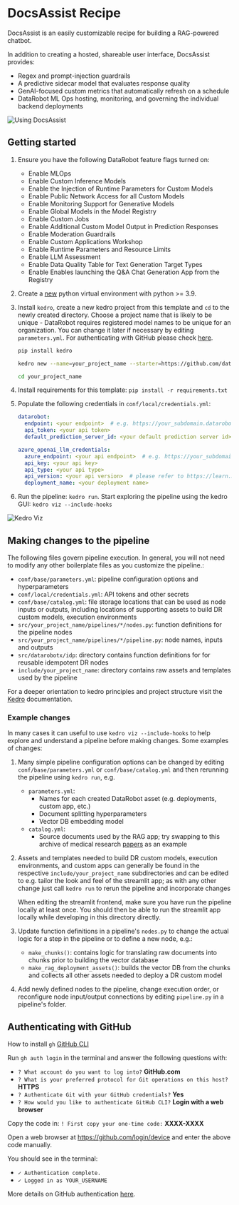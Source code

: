 # DocsAssist Recipe
DocsAssist is an easily customizable recipe for building a RAG-powered chatbot. 

In addition to creating a hosted, shareable user interface, DocsAssist provides:
* Regex and prompt-injection guardrails
* A predictive sidecar model that evaluates response quality
* GenAI-focused custom metrics that automatically refresh on a schedule
* DataRobot ML Ops hosting, monitoring, and governing the individual backend deployments


![Using DocsAssist](https://s3.amazonaws.com/datarobot_public/drx/drx_gifs/docs_assist_ui.gif)


## Getting started
1. Ensure you have the following DataRobot feature flags turned on:
   - Enable MLOps
   - Enable Custom Inference Models
   - Enable the Injection of Runtime Parameters for Custom Models
   - Enable Public Network Access for all Custom Models
   - Enable Monitoring Support for Generative Models
   - Enable Global Models in the Model Registry
   - Enable Custom Jobs
   - Enable Additional Custom Model Output in Prediction Responses
   - Enable Moderation Guardrails
   - Enable Custom Applications Workshop
   - Enable Runtime Parameters and Resource Limits
   - Enable LLM Assessment
   - Enable Data Quality Table for Text Generation Target Types
   - Enable Enables launching the Q&A Chat Generation App from the Registry

2. Create a [new][virtualenv-docs] python virtual environment with python >= 3.9.

3. Install `kedro`, create a new kedro project from this template and `cd` to the newly created directory.
   Choose a project name that is likely to be unique - DataRobot requires registered model names to be unique
   for an organization. You can change it later if necessary by editing `parameters.yml`. For authenticating with GitHub please check [here](#gh-auth).
   ```bash
   pip install kedro
   ```
   ```bash
   kedro new --name=your_project_name --starter=https://github.com/datarobot/recipe-docsassist.git --checkout main
   ```
   ```bash
   cd your_project_name
   ```
      
4. Install requirements for this template: `pip install -r requirements.txt`

5. Populate the following credentials in `conf/local/credentials.yml`:
   ```yaml
   datarobot:
     endpoint: <your endpoint>  # e.g. https://your_subdomain.datarobot.com/api/v2
     api_token: <your api token>
     default_prediction_server_id: <your default prediction server id>  # get the id (not the URL) from the details tab on https://app.datarobot.com/console/prediction-environments

   azure_openai_llm_credentials:
     azure_endpoint: <your api endpoint>  # e.g. https://your_subdomain.openai.azure.com/
     api_key: <your api key>
     api_type: <your api type>
     api_version: <your api version>  # please refer to https://learn.microsoft.com/en-US/azure/ai-services/openai/reference 
     deployment_name: <your deployment name>
   ```

6. Run the pipeline: `kedro run`. Start exploring the pipeline using the kedro GUI: `kedro viz --include-hooks`


![Kedro Viz](https://s3.amazonaws.com/datarobot_public/drx/drx_gifs/kedro-viz.gif)


[virtualenv-docs]: https://docs.python.org/3/library/venv.html#creating-virtual-environments

## Making changes to the pipeline
The following files govern pipeline execution. In general, you will not need to modify
any other boilerplate files as you customize the pipeline.:

- `conf/base/parameters.yml`: pipeline configuration options and hyperparameters
- `conf/local/credentials.yml`: API tokens and other secrets
- `conf/base/catalog.yml`: file storage locations that can be used as node inputs or outputs,
  including locations of supporting assets to build DR custom models, execution environments
- `src/your_project_name/pipelines/*/nodes.py`: function definitions for the pipeline nodes
- `src/your_project_name/pipelines/*/pipeline.py`: node names, inputs and outputs
- `src/datarobotx/idp`: directory contains function definitions for for reusable idempotent DR nodes
- `include/your_project_name`: directory contains raw assets and templates used by the pipeline

For a deeper orientation to kedro principles and project structure visit the [Kedro][kedro-docs]
documentation.

[kedro-docs]: https://docs.kedro.org/en/stable/

### Example changes
In many cases it can useful to use `kedro viz --include-hooks` to help explore and understand
a pipeline before making changes. Some examples of changes:

1. Many simple pipeline configuration options can be changed by editing 
   `conf/base/parameters.yml` or `conf/base/catalog.yml` and then rerunning 
   the pipeline using `kedro run`, e.g.
   * `parameters.yml`:
     - Names for each created DataRobot asset (e.g. deployments, custom app, etc.)
     - Document splitting hyperparameters
     - Vector DB embedding model
   * `catalog.yml`:
     - Source documents used by the RAG app; try swapping to this archive of medical research 
       [papers][research-papers] as an example

2. Assets and templates needed to build DR custom models, execution environments, and
   custom apps can generally be found in the respective `include/your_project_name` subdirectories
   and can be edited to e.g. tailor the look and feel of the streamlit app; as with any
   other change just call `kedro run` to rerun the pipeline and incorporate changes

   When editing the streamlit frontend, make sure you have run the pipeline locally at least once.
   You should then be able to run the streamlit app locally while developing in this directory directly.

3. Update function definitions in a pipeline's `nodes.py` to change the actual logic for
   a step in the pipeline or to define a new node, e.g.:
   - `make_chunks()`: contains logic for translating raw documents into chunks prior
     to building the vector database
   - `make_rag_deployment_assets()`: builds the vector DB from the chunks and collects
     all other assets needed to deploy a DR custom model

4. Add newly defined nodes to the pipeline, change execution order, or reconfigure
   node input/output connections by editing `pipeline.py` in a pipeline's folder.

[research-papers]: https://s3.amazonaws.com/datarobot_public_datasets/ai_accelerators/medical_agent/files.zip

## <a name="gh-auth"></a> Authenticating with GitHub
How to install `gh` [GitHub CLI][GitHub CLI-link] 

[GitHub CLI-link]: https://github.com/cli/cli

Run `gh auth login` in the terminal and answer the following questions with:
- `? What account do you want to log into?` **GitHub.com**
- `? What is your preferred protocol for Git operations on this host?` **HTTPS**
- `? Authenticate Git with your GitHub credentials?` **Yes**
- `? How would you like to authenticate GitHub CLI?` **Login with a web browser**

Copy the code in: `! First copy your one-time code:` **XXXX-XXXX**

Open a web browser at https://github.com/login/device and enter the above code manually.

You should see in the terminal:
- `✓ Authentication complete.`
- `✓ Logged in as YOUR_USERNAME`

More details on GitHub authentication [here][gh-docs].

[gh-docs]: https://docs.github.com/en/authentication/keeping-your-account-and-data-secure/about-authentication-to-github#https
